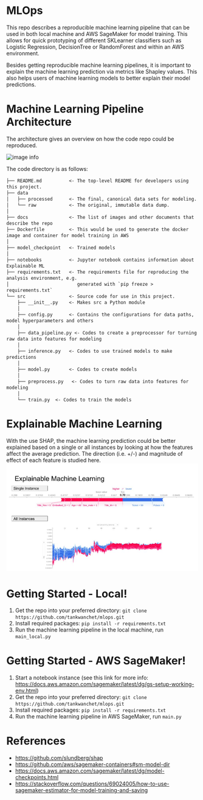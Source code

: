 # MLOps
This repo describes a reproducible machine learning pipeline that can be used in both local machine and AWS SageMaker for model training. This allows for quick prototyping of different SKLearner classifiers such as Logistic Regression, DecisionTree or RandomForest and within an AWS environment.  

Besides getting reproducible machine learning pipelines, it is important to explain the machine learning prediction via metrics like Shapley values. This also helps users of machine learning models to better explain their model predictions. 

# Machine Learning Pipeline Architecture
The architecture gives an overview on how the code repo could be reproduced. 

![image info](./docs/mlp_arch2.jpg)

The code directory is as follows:
```
├── README.md          <- The top-level README for developers using this project.
├── data
│   ├── processed      <- The final, canonical data sets for modeling.
│   └── raw            <- The original, immutable data dump.
│
├── docs               <- The list of images and other documents that describe the repo
├── Dockerfile         <- This would be used to generate the docker image and container for model training in AWS 
│
├── model_checkpoint   <- Trained models
│
├── notebooks          <- Jupyter notebook contains information about Explainable ML 
├── requirements.txt   <- The requirements file for reproducing the analysis environment, e.g.
│                         generated with `pip freeze > requirements.txt`
└── src                <- Source code for use in this project.
    ├── __init__.py    <- Makes src a Python module
    │
    ├── config.py      <- Contains the configurations for data paths, model hyperparameters and others
    │
    ├── data_pipeline.py <- Codes to create a preprocessor for turning raw data into features for modeling
    │
    ├── inference.py   <- Codes to use trained models to make predictions
    │
    ├── model.py       <- Codes to create models
    │
    ├── preprocess.py   <- Codes to turn raw data into features for modeling
    │
    └── train.py  <- Codes to train the models

```

# Explainable Machine Learning
With the use SHAP, the machine learning prediction could be better explained based on a single or all instances by looking at how the features affect the average prediction. 
The direction (i.e. +/-) and magnitude of effect of each feature is studied here. 
![image info](./docs/explainable_ml.jpg)

# Getting Started - Local!
1. Get the repo into your preferred directory: `git clone https://github.com/tankwanchet/mlops.git`
2. Install required packages: `pip install -r requirements.txt`
3. Run the machine learning pipeline in the local machine, run `main_local.py` 

# Getting Started - AWS SageMaker!
1. Start a notebook instance (see this link for more info: https://docs.aws.amazon.com/sagemaker/latest/dg/gs-setup-working-env.html)
2. Get the repo into your preferred directory: `git clone https://github.com/tankwanchet/mlops.git`
3. Install required packages: `pip install -r requirements.txt`
4. Run the machine learning pipeline in AWS SageMaker, run `main.py`


# References
- https://github.com/slundberg/shap
- https://github.com/aws/sagemaker-containers#sm-model-dir
- https://docs.aws.amazon.com/sagemaker/latest/dg/model-checkpoints.html
- https://stackoverflow.com/questions/69024005/how-to-use-sagemaker-estimator-for-model-training-and-saving